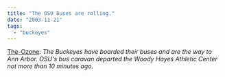 ```yaml
---
title: "The OSU Buses are rolling."
date: "2003-11-21"
tags: 
  - "buckeyes"
---
```


[The-Ozone](http://www.go-bucks.com/ "The-Ozone"): _The Buckeyes have boarded their buses and are the way to Ann Arbor. OSU's bus caravan departed the Woody Hayes Athletic Center not more than 10 minutes ago._
